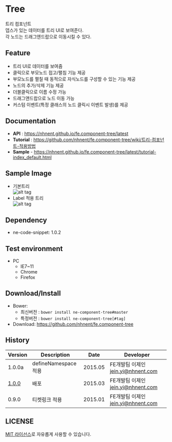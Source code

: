 Tree
===============
트리 컴포넌트<br>뎁스가 있는 데이터를 트리 UI로 보여준다.<br>각 노드는 드래그앤드랍으로 이동시킬 수 있다.

## Feature
* 트리 UI로 데이터를 보여줌
* 클릭으로 부모노드 접고/펼침 기능 제공
* 부모노드를 펼칠 때 동적으로 자식노드를 구성할 수 있는 기능 제공
* 노드의 추가/삭제 기능 제공
* 더블클릭으로 이름 수정 가능
* 드래그앤드랍으로 노드 이동 가능
* 커스텀 이벤트(특정 클래스의 노드 클릭시 이벤트 발생)를 제공

## Documentation
* **API** : https://nhnent.github.io/fe.component-tree/latest
* **Tutorial** : https://github.com/nhnent/fe.component-tree/wiki/트리-컴포넌트-적용방법
* **Sample** - https://nhnent.github.io/fe.component-tree/latest/tutorial-index_default.html


## Sample Image
* 기본트리<br>
![alt tag](https://nhnent.github.io/fe.component-tree/tree.png)<br>
* Label 적용 트리<br>
![alt tag](https://nhnent.github.io/fe.component-tree/tree_edit.png)

## Dependency
* ne-code-snippet: 1.0.2

## Test environment
* PC
	* IE7~11
	* Chrome
	* Firefox


## Download/Install
* Bower:
   * 최신버전 : `bower install ne-component-tree#master`
   * 특정버전 : `bower install ne-component-tree[#tag]`
* Download: https://github.com/nhnent/fe.component-tree

## History
| Version | Description | Date | Developer |
| ---- | ---- | ---- | ---- |
| 1.0.0a | defineNamespace 적용 | 2015.05 | FE개발팀 이제인 <jein.yi@nhnent.com> |
| <a href="https://github.nhnent.com/pages/fe/component-tree/1.0.0">1.0.0</a> | 배포 | 2015.03 | FE개발팀 이제인 <jein.yi@nhnent.com> |
| 0.9.0 | 티켓링크 적용 | 2015.01 | FE개발팀 이제인 <jein.yi@nhnent.com> |

## LICENSE
[MIT 라이선스](LICENSE)로 자유롭게 사용할 수 있습니다.
